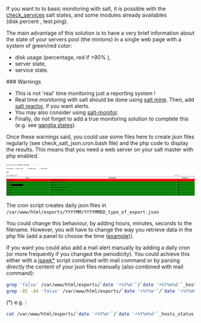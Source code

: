 If you want to to basic monitoring with salt, it is possible with the [check_services](../check_services/README.md) salt states, and some modules already availables (disk.percent , test.ping).

The main advantage of this solution is to have a very brief information about the state of your servers pool (the minions) in a single web page with a system of green/red color:
 - disk usage (percentage, red if &gt;90% ),
 - server state,
 - service state.

### Warnings
 - This is not 'real' time monitoring just a reporting system !
 - Real time monitoring with salt should be done using [salt mine](https://docs.saltstack.com/en/latest/topics/mine/). Then, add [salt reactor](https://docs.saltstack.com/en/latest/topics/reactor/), if you want alerts.
 - You may also consider using [salt-monitor](https://github.com/thatch45/salt-monitor).
 - Finally, do not forget to add a true monitoring solution to complete this (e.g. see [ganglia states](../ganglia_client/README.md)).


Once these warnings said, you could use some files here to create json files regularly (see check_salt_json.cron.bash file) and the php code to display the results. This means that you need a web server on your salt master with php enabled.

![Image of disk usage](disk_usage.png)


The cron script creates daily json files in ```/var/www/html/exports/YYYYMM/YYYYMMDD_type_of_export.json```

You could change this behaviour, by adding hours, minutes, seconds to the filename. However, you will have to change the way you retrieve data in the php file (add a panel to choose the time ([example](http://trentrichardson.com/examples/timepicker/))).

If you want you could also add a mail alert manually by adding a daily cron (or more frequently if you changed the periodicity). You could achieve this either with a [jsawk](https://github.com/micha/jsawk)[\*](#jsawk_comment) script combined with mail command or by parsing directly the content of your json files manually (also combined with mail command):

```bash
grep 'false' /var/www/html/exports/`date '+%Y%m'`/`date '+%Y%m%d'`_hosts_status.json
grep -B5 -A4 'false' /var/www/html/exports/`date '+%Y%m'`/`date '+%Y%m%d'`_services.json
```

(\*) <a><a id="#jsawk_comment"> e.g. : 

```bash
cat /var/www/html/exports/`date '+%Y%m'`/`date '+%Y%m%d'`_hosts_status.json |jsawk 'return this.myhost'
```
